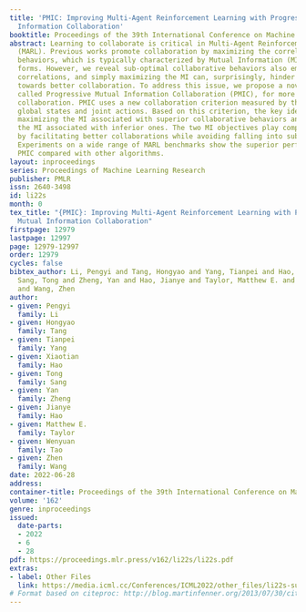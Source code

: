 ```yaml
---
title: 'PMIC: Improving Multi-Agent Reinforcement Learning with Progressive Mutual
  Information Collaboration'
booktitle: Proceedings of the 39th International Conference on Machine Learning
abstract: Learning to collaborate is critical in Multi-Agent Reinforcement Learning
  (MARL). Previous works promote collaboration by maximizing the correlation of agents’
  behaviors, which is typically characterized by Mutual Information (MI) in different
  forms. However, we reveal sub-optimal collaborative behaviors also emerge with strong
  correlations, and simply maximizing the MI can, surprisingly, hinder the learning
  towards better collaboration. To address this issue, we propose a novel MARL framework,
  called Progressive Mutual Information Collaboration (PMIC), for more effective MI-driven
  collaboration. PMIC uses a new collaboration criterion measured by the MI between
  global states and joint actions. Based on this criterion, the key idea of PMIC is
  maximizing the MI associated with superior collaborative behaviors and minimizing
  the MI associated with inferior ones. The two MI objectives play complementary roles
  by facilitating better collaborations while avoiding falling into sub-optimal ones.
  Experiments on a wide range of MARL benchmarks show the superior performance of
  PMIC compared with other algorithms.
layout: inproceedings
series: Proceedings of Machine Learning Research
publisher: PMLR
issn: 2640-3498
id: li22s
month: 0
tex_title: "{PMIC}: Improving Multi-Agent Reinforcement Learning with Progressive
  Mutual Information Collaboration"
firstpage: 12979
lastpage: 12997
page: 12979-12997
order: 12979
cycles: false
bibtex_author: Li, Pengyi and Tang, Hongyao and Yang, Tianpei and Hao, Xiaotian and
  Sang, Tong and Zheng, Yan and Hao, Jianye and Taylor, Matthew E. and Tao, Wenyuan
  and Wang, Zhen
author:
- given: Pengyi
  family: Li
- given: Hongyao
  family: Tang
- given: Tianpei
  family: Yang
- given: Xiaotian
  family: Hao
- given: Tong
  family: Sang
- given: Yan
  family: Zheng
- given: Jianye
  family: Hao
- given: Matthew E.
  family: Taylor
- given: Wenyuan
  family: Tao
- given: Zhen
  family: Wang
date: 2022-06-28
address:
container-title: Proceedings of the 39th International Conference on Machine Learning
volume: '162'
genre: inproceedings
issued:
  date-parts:
  - 2022
  - 6
  - 28
pdf: https://proceedings.mlr.press/v162/li22s/li22s.pdf
extras:
- label: Other Files
  link: https://media.icml.cc/Conferences/ICML2022/other_files/li22s-supp.zip
# Format based on citeproc: http://blog.martinfenner.org/2013/07/30/citeproc-yaml-for-bibliographies/
---
```

